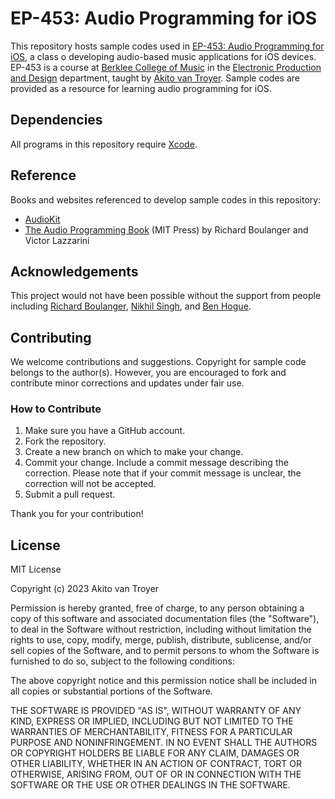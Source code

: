 # EP-453: Audio Programming for iOS

This repository hosts sample codes used in [EP-453: Audio Programming for iOS](https://college.berklee.edu/courses/ep-453), a class o developing audio-based music applications for iOS devices. EP-453 is a course at [Berklee College of Music](https://www.berklee.edu/) in the [Electronic Production and Design](https://college.berklee.edu/electronic-production-design) department, taught by [Akito van Troyer](https://vantroyer.com/). Sample codes are provided as a resource for learning audio programming for iOS. 

## Dependencies
All programs in this repository require [Xcode](https://developer.apple.com/xcode/).

## Reference
Books and websites referenced to develop sample codes in this repository:

- [AudioKit](https://www.audiokit.io/)
- [The Audio Programming Book](https://mitpress.mit.edu/books/audio-programming-book) (MIT Press) by Richard Boulanger and Victor Lazzarini

## Acknowledgements
This project would not have been possible without the support from people including [Richard Boulanger](https://www.csounds.com/boulanger/), [Nikhil Singh](https://web.media.mit.edu/~nsingh1/About/), and [Ben Hogue](http://benhouge.com/).

## Contributing
We welcome contributions and suggestions. Copyright for sample code belongs to the author(s). However, you are encouraged to fork and contribute minor corrections and updates under fair use.

### How to Contribute

1. Make sure you have a GitHub account.
2. Fork the repository.
3. Create a new branch on which to make your change.
4. Commit your change. Include a commit message describing the correction. Please note that if your commit message is unclear, the correction will not be accepted.
5. Submit a pull request.

Thank you for your contribution!

## License
MIT License

Copyright (c) 2023 Akito van Troyer

Permission is hereby granted, free of charge, to any person obtaining a copy
of this software and associated documentation files (the "Software"), to deal
in the Software without restriction, including without limitation the rights
to use, copy, modify, merge, publish, distribute, sublicense, and/or sell
copies of the Software, and to permit persons to whom the Software is
furnished to do so, subject to the following conditions:

The above copyright notice and this permission notice shall be included in all
copies or substantial portions of the Software.

THE SOFTWARE IS PROVIDED "AS IS", WITHOUT WARRANTY OF ANY KIND, EXPRESS OR
IMPLIED, INCLUDING BUT NOT LIMITED TO THE WARRANTIES OF MERCHANTABILITY,
FITNESS FOR A PARTICULAR PURPOSE AND NONINFRINGEMENT. IN NO EVENT SHALL THE
AUTHORS OR COPYRIGHT HOLDERS BE LIABLE FOR ANY CLAIM, DAMAGES OR OTHER
LIABILITY, WHETHER IN AN ACTION OF CONTRACT, TORT OR OTHERWISE, ARISING FROM,
OUT OF OR IN CONNECTION WITH THE SOFTWARE OR THE USE OR OTHER DEALINGS IN THE
SOFTWARE.
